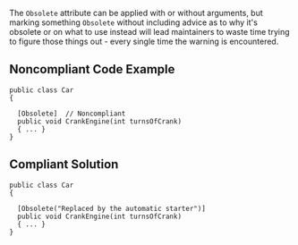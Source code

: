 
The `Obsolete` attribute can be applied with or without arguments, but marking something `Obsolete` without including advice as to why it's obsolete or on what to use instead will lead maintainers to waste time trying to figure those things out - every single time the warning is encountered.

## Noncompliant Code Example


    public class Car
    {
    
      [Obsolete]  // Noncompliant
      public void CrankEngine(int turnsOfCrank)
      { ... }
    }


## Compliant Solution


    public class Car
    {
    
      [Obsolete("Replaced by the automatic starter")]
      public void CrankEngine(int turnsOfCrank)
      { ... }
    }

